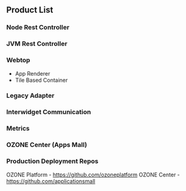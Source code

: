 ## Product List

### Node Rest Controller 

### JVM Rest Controller

### Webtop 
* App Renderer
* Tile Based Container

### Legacy Adapter

### Interwidget Communication

### Metrics

### OZONE Center (Apps Mall)

### Production Deployment Repos
OZONE Platform - https://github.com/ozoneplatform
OZONE Center - https://github.com/applicationsmall


